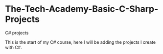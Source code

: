 # The-Tech-Academy-Basic-C-Sharp-Projects
C# projects


This is the start of my C# course, here I will be adding the projects I create with C#. 
